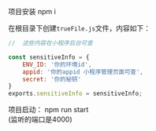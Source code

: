 项目安装 npm i

在根目录下创建`trueFile.js`文件，内容如下：
```js
//  这些内容在小程序后台可查

const sensitiveInfo = {
    ENV_ID: '你的环境id',
    appid: '你的appid 小程序管理页面可查',
    secret: '你的秘钥'
}
exports.sensitiveInfo = sensitiveInfo;
```

项目启动：
npm run start  
(监听的端口是4000)
